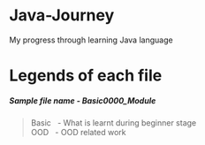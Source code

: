 # Java-Journey
 My progress through learning Java language


# Legends of each file
##### Sample file name - Basic0000_Module
> Basic&nbsp;&nbsp;&nbsp;- What is learnt during beginner stage\
> OOD&nbsp;&nbsp;&nbsp;- OOD related work
